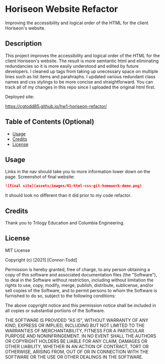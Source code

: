 # Horiseon Website Refactor
Improving the accessibility and logical order of the HTML for the client Horiseon's website. 

## Description 

This project improves the accessibility and logical order of the HTML for the client Horiseon's website. The result is more semtantic html and eliminating redundancies so it is more easily understood and edited by future developers. I cleaned up tags from taking up unecessary space on multiple lines such as list items and parahraphs. I updated various redundant class names and css stylings to be more concise and straightforward. You can track all of my changes in this repo since I uploaded the original html first.

Deployed site:

https://cgtodd85.github.io/hw1-horiseon-refactor/



## Table of Contents (Optional)


* [Usage](#usage)
* [Credits](#credits)
* [License](#license)


## Usage 

Links in the nav should take you to more information lower down on the page. Screenshot of final website:

```md
![final site](assets/images/01-html-css-git-homework-demo.png)
```

It should look no different than it did prior to my code refactor.

## Credits

Thank you to Trilogy Education and Columbia Engineering.


## License

MIT License

Copyright (c) [2021] [Connor-Todd]

Permission is hereby granted, free of charge, to any person obtaining a copy
of this software and associated documentation files (the "Software"), to deal
in the Software without restriction, including without limitation the rights
to use, copy, modify, merge, publish, distribute, sublicense, and/or sell
copies of the Software, and to permit persons to whom the Software is
furnished to do so, subject to the following conditions:

The above copyright notice and this permission notice shall be included in all
copies or substantial portions of the Software.

THE SOFTWARE IS PROVIDED "AS IS", WITHOUT WARRANTY OF ANY KIND, EXPRESS OR
IMPLIED, INCLUDING BUT NOT LIMITED TO THE WARRANTIES OF MERCHANTABILITY,
FITNESS FOR A PARTICULAR PURPOSE AND NONINFRINGEMENT. IN NO EVENT SHALL THE
AUTHORS OR COPYRIGHT HOLDERS BE LIABLE FOR ANY CLAIM, DAMAGES OR OTHER
LIABILITY, WHETHER IN AN ACTION OF CONTRACT, TORT OR OTHERWISE, ARISING FROM,
OUT OF OR IN CONNECTION WITH THE SOFTWARE OR THE USE OR OTHER DEALINGS IN THE
SOFTWARE.

